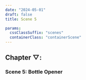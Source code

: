 ```yaml
---
date: "2024-05-01"
draft: false
title: Scene 5

params:
  cssClassSuffix: "scenes"
  containerClass: "containerScene"
---
```

<h2 class="green">Chapter &#9661;:</h2>
<h3 class="green">Scene 5: Bottle Opener</h3>
<canvas id="c" style="width: 100%; height: 100%; display: block;"></canvas>
<p>A piece of wood that resisted time. A piece of wood of about 20 cm, in a shape that looks a bit like a smoking-pipe, or a bird. It has two metal screws in its thicker end. A piece of wood that has existed in this form for more than 70 years. The very singular product of a man`s craft. An instrument. An object used to open other objects. A bottle-opener made by a grandfather, a carpenter who liked drinking. An inheritance to a son, who also likes to craft wood. A gift that traces the male flow on a blood line. From son to son, it reveals habits and developments of an entire man-kind.</p>